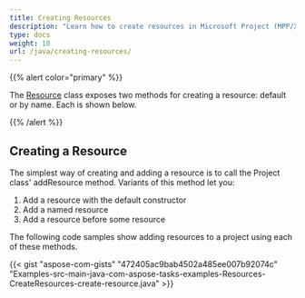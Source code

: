 ```yaml
---
title: Creating Resources
description: "Learn how to create resources in Microsoft Project (MPP/XML) files using Aspose.Tasks for Java."
type: docs
weight: 10
url: /java/creating-resources/
---
```


{{% alert color="primary" %}}

The [Resource](https://apireference.aspose.com/tasks/java/com.aspose.tasks/Resource) class exposes two methods for creating a resource: default or by name. Each is shown below.

{{% /alert %}}

## **Creating a Resource**
The simplest way of creating and adding a resource is to call the Project class' addResource method. Variants of this method let you:

1. Add a resource with the default constructor
2. Add a named resource
3. Add a resource before some resource

The following code samples show adding resources to a project using each of these methods.

{{< gist "aspose-com-gists" "472405ac9bab4502a485ee007b92074c" "Examples-src-main-java-com-aspose-tasks-examples-Resources-CreateResources-create-resource.java" >}}
